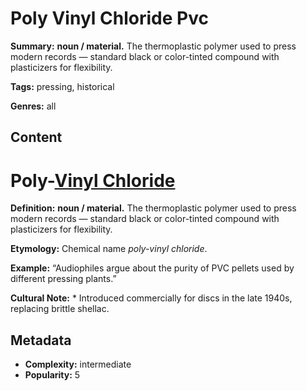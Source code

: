 # Poly Vinyl Chloride Pvc

**Summary:** **noun / material.** The thermoplastic polymer used to press modern records — standard black or color-tinted compound with plasticizers for flexibility.

**Tags:** pressing, historical

**Genres:** all

## Content

# Poly-[Vinyl Chloride](../v/vinyl-chloride-pvc.md)

**Definition:** **noun / material.** The thermoplastic polymer used to press modern records — standard black or color-tinted compound with plasticizers for flexibility.

**Etymology:** Chemical name *poly-vinyl chloride*.

**Example:** “Audiophiles argue about the purity of PVC pellets used by different pressing plants.”

**Cultural Note:** * Introduced commercially for discs in the late 1940s, replacing brittle shellac.

## Metadata

- **Complexity:** intermediate
- **Popularity:** 5
